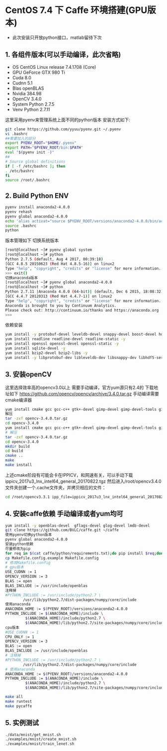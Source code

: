 # CentOS 7.4 下 Caffe 环境搭建(GPU版本)  

* 此次安装只开放python接口，matlab留待下次

## 1. 各组件版本(可以手动编译，此次省略)  

* OS CentOS Linux release 7.4.1708 (Core)
* GPU GeForce GTX 980 Ti
* Cuda 8.0
* Cudnn 5.1
* Blas openBLAS
* Nvidia 384.98
* OpenCV 3.4.0
* System Python 2.7.5
* Venv Python 2.7.11

这里采用pyenv来管理系统上面不同的python版本
安装方式如下:
```bash
git clone https://github.com/yyuu/pyenv.git ~/.pyenv
vi .bashrc
##需要加入的部分
export PYENV_ROOT="$HOME/.pyenv"
export PATH="$PYENV_ROOT/bin:$PATH"
eval "$(pyenv init -)"
##
# Source global definitions
if [ -f /etc/bashrc ]; then
. /etc/bashrc
fi
source /root/.bashrc
```
## 2. Build Python ENV
```bash
pyenv install anaconda2-4.0.0
pyenv rehash
pyenv global anaconda2-4.0.0 
echo 'alias activat="source $PYENV_ROOT/versions/anaconda2-4.0.0/bin/activate"' >> ~/.bashrc 
source .bashrc 
python
```
版本管理如下
切换系统版本
```bash
[root@localhost ~]# pyenv global system 
[root@localhost ~]# python
Python 2.7.5 (default, Aug 4 2017, 00:39:18) 
[GCC 4.8.5 20150623 (Red Hat 4.8.5-16)] on linux2
Type "help", "copyright", "credits" or "license" for more information.
>>> exit()
切换anaconda版本
[root@localhost ~]# pyenv global anaconda2-4.0.0 
[root@localhost ~]# python
Python 2.7.11 |Anaconda 4.0.0 (64-bit)| (default, Dec 6 2015, 18:08:32) 
[GCC 4.4.7 20120313 (Red Hat 4.4.7-1)] on linux2
Type "help", "copyright", "credits" or "license" for more information.
Anaconda is brought to you by Continuum Analytics.
Please check out: http://continuum.io/thanks and https://anaconda.org
>>> 
```
依赖安装
```bash
yum install -y protobuf-devel leveldb-devel snappy-devel boost-devel hdf5-devel
yum install readline readline-devel readline-static -y
yum install openssl openssl-devel openssl-static -y
yum install sqlite-devel -y
yum install bzip2-devel bzip2-libs -y
yum install -y libprotobuf-dev libleveldb-dev libsnappy-dev libhdf5-serial-dev protobuf-compiler
```
## 3. 安装openCV
这里选择效率高的opencv3.0以上
需要手动编译，官方yum源只有2.4的
下载地址如下
https://github.com/opencv/opencv/archive/3.4.0.tar.gz
手动编译需要cmake编译器
```bash
yum install cmake gcc gcc-c++ gtk+-devel gimp-devel gimp-devel-tools gimp-help-browser zlib-devel libtiff-devel libjpeg-devel libpng-devel gstreamer-devel libavc1394-devel libraw1394-devel libdc1394-devel jasper-devel jasper-utils swig python libtool nasm
解压
tar -zxf opencv-3.4.0.tar.gz
cd opencv-3.4.0
yum install cmake gcc gcc-c++ gtk+-devel gimp-devel gimp-devel-tools gimp-help-browser zlib-devel libtiff-devel libjpeg-devel libpng-devel gstreamer-devel libavc1394-devel libraw1394-devel libdc1394-devel jasper-devel jasper-utils swig python libtool nasm
# 解压
tar -zxf opencv-3.4.0.tar.gz
cd opencv-3.4.0
mkdir build
cd build
cmake ..
make
make install
```
上述cmake阶段有可能会卡在IPPICV，和网速有关，可以手动下载ippicv_2017u3_lnx_intel64_general_20170822.tgz
然后进入/root/opencv3.4.0文件夹创建一个.cache文件夹，并拷贝相应的文件：
```bash 
cd /root/opencv3.3.1 ipp_file=ippicv_2017u3_lnx_intel64_general_20170822.tgz && ipp_hash=$(md5sum /root/$ipp_file | cut -d" " -f1) && ipp_dir=.cache/ippicv && mkdir -p ${ipp_dir} && cp /root/$ipp_file $ipp_dir/$ipp_hash-$ipp_file 
```
## 4. 安装caffe依赖 手动编译或者yum均可 
```bash
yum install -y openblas-devel  gflags-devel glog-devel lmdb-devel 
git clone https://github.com/BVLC/caffe.git ~/caffe
使用pyenv切换python版本
pyenv global anaconda2-4.0.0
安装python依赖
尽量修改为pip
for req in $(cat caffe/python/requirements.txt);do pip install $req;done
cp Makefile.config.example Makefile.config
# 修改Makefile.config
# gpu版本
USE_CUDNN := 1
OPENCV_VERSION := 3
BLAS := open
BLAS_INCLUDE := /usr/include/openblas
注释掉
#PYTHON_INCLUDE := /usr/include/python2.7 \
		/usr/lib/python2.7/dist-packages/numpy/core/include
使用anaconda
ANACONDA_HOME := $(PYENV_ROOT)/versions/anaconda2-4.0.0
PYTHON_INCLUDE := $(ANACONDA_HOME)/include \
		 $(ANACONDA_HOME)/include/python2.7 \
		 $(ANACONDA_HOME)/lib/python2.7/site-packages/numpy/core/include
cpu版本
#USE_CUDNN := 1
CPU_ONLY := 1
OPENCV_VERSION := 3
BLAS := open
BLAS_INCLUDE := /usr/include/openblas
# 注释掉
#PYTHON_INCLUDE := /usr/include/python2.7 \
		/usr/lib/python2.7/dist-packages/numpy/core/include
# 使用anaconda
ANACONDA_HOME := $(PYENV_ROOT)/versions/anaconda2-4.0.0
PYTHON_INCLUDE := $(ANACONDA_HOME)/include \
		 $(ANACONDA_HOME)/include/python2.7 \
		 $(ANACONDA_HOME)/lib/python2.7/site-packages/numpy/core/include

make all
make runtest
make pycaffe
```
## 5. 实例测试
```bash
./data/mnist/get_mnist.sh
./examples/mnist/create_mnist.sh
./examples/mnist/train_lenet.sh
```

